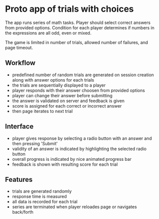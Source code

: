 # Proto app of trials with choices

The app runs series of math tasks. Player should select correct answers from provided options.
Condition for each player determines if numbers in the expressions are all odd, even or mixed.

The game is limited in number of trials, allowed number of failures, and page timeout.

## Workflow

- predefined number of random trials are generated on session creation along with answer options for each trials
- the trials are sequentially displayed to a player
- player responds with their answer choosen from provided options
- player can change their answer before submitting
- the answer is validated on server and feedback is given
- score is assigned for each correct or incorrect answer
- then page iterates to next trial

## Interface

- player gives response by selecting a radio button with an answer and then pressing 'Submit'
- validity of an answer is indicated by highlighting the selected radio button
- overall progress is indicated by nice animated progress bar
- feedback is shown with resulting score for each trial

## Features

- trials are generated randomly
- response time is measured
- all data is recorded for each trial
- series are terminated when player reloades page or navigates back/forth
